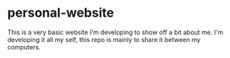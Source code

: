 # personal-website
This is a very basic website I'm developing to show off a bit about me.
I'm developing it all my self, this repo is mainly to share it between my computers.
